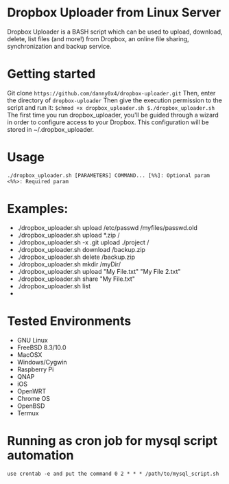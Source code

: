 # Dropbox Uploader from Linux Server
Dropbox Uploader is a BASH script which can be used to upload, download, delete, list files (and more!) from Dropbox, an online file sharing, synchronization and backup service.

# Getting started
Git clone `https://github.com/danny0x4/dropbox-uploader.git`
Then, enter the directory of `dropbox-uploader`
Then give the execution permission to the script and run it:
`$chmod +x dropbox_uploader.sh
 $./dropbox_uploader.sh`
The first time you run dropbox_uploader, you'll be guided through a wizard in order to configure access to your Dropbox. This configuration will be stored in ~/.dropbox_uploader.
# Usage
`./dropbox_uploader.sh [PARAMETERS] COMMAND...
[%%]: Optional param
<%%>: Required param`

# Examples:
* ./dropbox_uploader.sh upload /etc/passwd /myfiles/passwd.old
* ./dropbox_uploader.sh upload *.zip /
* ./dropbox_uploader.sh -x .git upload ./project /
* ./dropbox_uploader.sh download /backup.zip
* ./dropbox_uploader.sh delete /backup.zip
* ./dropbox_uploader.sh mkdir /myDir/
* ./dropbox_uploader.sh upload "My File.txt" "My File 2.txt"
* ./dropbox_uploader.sh share "My File.txt"
* ./dropbox_uploader.sh list
* 
# Tested Environments
* GNU Linux
* FreeBSD 8.3/10.0
* MacOSX
* Windows/Cygwin
* Raspberry Pi
* QNAP
* iOS
* OpenWRT
* Chrome OS
* OpenBSD
* Termux

# Running as cron job for mysql script automation
` use crontab -e and put the command 0 2 * * * /path/to/mysql_script.sh `
